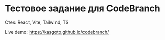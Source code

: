 # Тестовое задание для CodeBranch

Стек: React, Vite, Tailwind, TS

Live demo: https://kasgoto.github.io/codebranch/
